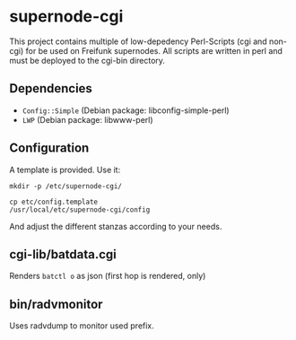 supernode-cgi
=============

This project contains multiple  of low-depedency Perl-Scripts (cgi and non-cgi) for be used on Freifunk supernodes.
All scripts are written in perl and must be deployed to the cgi-bin directory.

Dependencies
--------------
* <code>Config::Simple</code> (Debian package: libconfig-simple-perl)
* <code>LWP</code> (Debian package: libwww-perl)

Configuration
----------------
A template is provided. Use it:


<code>mkdir -p /etc/supernode-cgi/</code>

<code>cp etc/config.template /usr/local/etc/supernode-cgi/config</code>

And adjust the different stanzas according to your needs.


cgi-lib/batdata.cgi
-------------
Renders <code>batctl o</code> as json (first hop is rendered, only)


bin/radvmonitor
---------------
Uses radvdump to monitor used prefix.

